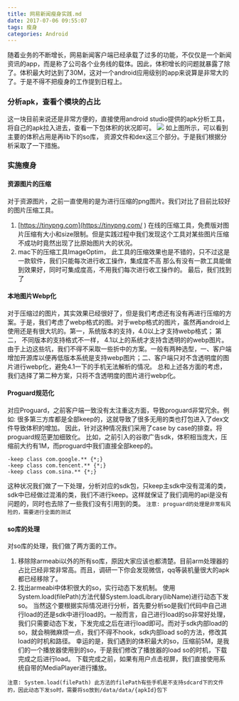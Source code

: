 ```yaml
---
title: 网易新闻瘦身实践.md
date: 2017-07-06 09:55:07
tags: 瘦身
categories: Android
---
```

随着业务的不断增长，网易新闻客户端已经承载了过多的功能，不仅仅是一个新闻资讯的app，而是称了公司各个业务线的载体。因此，体积增长的问题就暴露了除了。体积最大时达到了30M，这对一个android应用级别的app来说算是非常大的了。于是不得不把瘦身的工作提到日程上。
### 分析apk，查看个模块的占比
这一块目前来说还是非常方便的，直接使用android studio提供的apk分析工具，将自己的apk拉入进去，查看一下包体积的状况即可。
![](/.title/apkanalyze.jpg)
如上图所示，可以看到主要的体积占用是再lib下的so库， 资源文件和dex这三个部分。于是我们根据分析采取了一下措施。
### 实施瘦身
#### 资源图片的压缩
对于资源图片，之前一直使用的是为进行压缩的png图片。我们对比了目前比较好的图片压缩工具。
1. [https://tinypng.com](https://tinypng.com/  )  在线的压缩工具，免费版对图片压缩有大小和size限制。但是实践过程中我们发现这个工具对某些图片压缩不成功时竟然出现了比原始图片大的状况。
2. mac下的压缩工具ImageOptim， 此工具的压缩效果也是不错的，只不过这是一款软件，我们只能每次进行收工操作，集成度不高
那么有没有一款工具能做到效果好，同时可集成度高，不用我们每次进行收工操作的。
最后，我们找到了
#### 本地图片Webp化
对于压缩过的图片，其实效果已经很好了，但是我们考虑还有没有再进行压缩的方案。于是，我们考虑了webp格式的图。对于webp格式的图片，虽然再android上使用还是有很大坑的。第一，系统版本的支持，4.0以上才支持webp格式； 第二， 不同版本的支持格式不一样， 4.1以上的系统才支持含透明的的webp图片。
由于上边这些坑，我们不得不采取一些折中的方案。一般有两种选型，一、客户端增加开源库以便再低版本系统是支持webp图片；二、客户端只对不含透明度的图片进行webp化，避免4.1一下的手机无法解析的情况。
总和上述各方面的考虑，我们选择了第二种方案，只将不含透明度的图片进行webp化。
#### Proguard规范化
对应Proguard，之前客户端一致没有太注重这方面，导致proguard非常冗余。例如: 很多第三方库都是全部keep的，这就导致了很多无用的类也打包进入了dex文件导致体积的增加。
因此，针对这种情况我们采用了case by case的排查。将proguard规范更加细致化。 比如，之前引入的谷歌广告sdk，体积相当庞大，压缩前大约有1M，而proguard中我们直接全部keep的。
```
-keep class com.google.** {*;} 
-keep class com.tencent.** {*;}
-keep class com.sina.** {*;} 
```
这种状况我们做了一下处理，分析对应的sdk包，只keep主sdk中没有混淆的类，sdk中已经做过混淆的类，我们不进行keep。这样就保证了我们调用的api是没有问题的，同时也去除了一些我们没有引用到的类。
`注意: proguard的处理是非常有风险的，需要进行全面的测试`
#### so库的处理
对so库的处理，我们做了两方面的工作。
1. 移除除armeabi以外的所有so库，原因大家应该也都清楚。目前arm处理器的占比已经非常非常高。而且，调研一下你会发现微信，qq等装机量很大的apk都已经移除了。
2. 找出armeabi中体积很大的so，实行动态下发机制。
使用System.load(filePath)方法代替System.loadLibrary(libName)进行动态下发so。
当然这个要根据实际情况进行分析，首先要分析so是我们代码中自己进行load的还是sdk中进行load的。一般而言，自己进行load的so非常好处理，我们只需要动态下发，下发完成之后在进行load即可。而对于sdk内部load的so，就会稍微麻烦一点，我们不得不hook，sdk内部load so的方法，修改其load的时机和路径。
幸运的是，我们遇到的体积最大的so，压缩前5M，是我们的一个播放器使用到的so，于是我们修改了播放器的load so的时机，下载完成之后进行load。 下载完成之前，如果有用户点击视屏，我们直接使用系统自带的MediaPlayer进行播放。

`注意: System.load(filePath) 此方法的filePath有些手机是不支持sdcard下的文件的，因此动态下发so时，需要将so放到/data/data/{apkId}包下`

